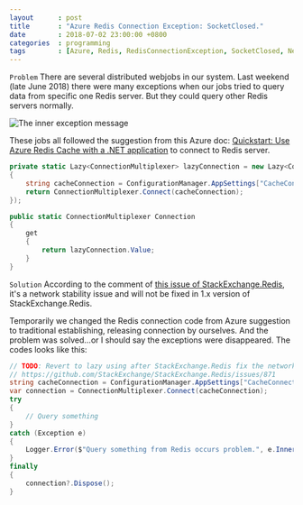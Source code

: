 ```yaml
---
layout      : post
title       : "Azure Redis Connection Exception: SocketClosed."
date        : 2018-07-02 23:00:00 +0800
categories  : programming
tags        : [Azure, Redis, RedisConnectionException, SocketClosed, Network Stability]
---
```


`Problem` There are several distributed webjobs in our system. Last weekend (late June 2018) there were many exceptions when our jobs tried to query data from specific one Redis server. But they could query other Redis servers normally.

![The inner exception message](http://pic.link)

These jobs all followed the suggestion from this Azure doc: [Quickstart: Use Azure Redis Cache with a .NET application](https://docs.microsoft.com/en-us/azure/redis-cache/cache-dotnet-how-to-use-azure-redis-cache) to connect to Redis server.

```csharp
private static Lazy<ConnectionMultiplexer> lazyConnection = new Lazy<ConnectionMultiplexer>(() =>
{
    string cacheConnection = ConfigurationManager.AppSettings["CacheConnection"].ToString();
    return ConnectionMultiplexer.Connect(cacheConnection);
});

public static ConnectionMultiplexer Connection
{
    get
    {
        return lazyConnection.Value;
    }
}
```

`Solution` According to the comment of [this issue of StackExchange.Redis](https://github.com/StackExchange/StackExchange.Redis/issues/871), it's a network stability issue and will not be fixed in 1.x version of StackExchange.Redis.

Temporarily we changed the Redis connection code from Azure suggestion to traditional establishing, releasing connection by ourselves. And the problem was solved...or I should say the exceptions were disappeared. The codes looks like this:

```csharp
// TODO: Revert to lazy using after StackExchange.Redis fix the network stability issue.
// https://github.com/StackExchange/StackExchange.Redis/issues/871
string cacheConnection = ConfigurationManager.AppSettings["CacheConnection"].ToString();
var connection = ConnectionMultiplexer.Connect(cacheConnection);
try
{
    // Query something
}
catch (Exception e)
{
    Logger.Error($"Query something from Redis occurs problem.", e.InnerException);
}
finally
{
    connection?.Dispose();
}
```